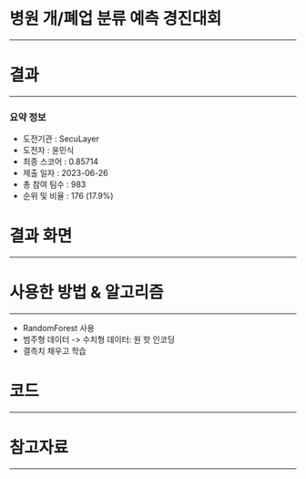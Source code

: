 # 병원 개/폐업 분류 예측 경진대회
-----------------------------------
# 결과
-----------------------------------
### 요약 정보
  * 도전기관 : SecuLayer
  * 도전자 : 윤민식
  * 최종 스코어 : 0.85714
  * 제출 일자 : 2023-06-26
  * 총 참여 팀수 : 983
  * 순위 및 비율 : 176 (17.9%)
# 결과 화면
-----------------------------------

# 사용한 방법 & 알고리즘
----------------------------------
  * RandomForest 사용
  * 범주형 데이터 -> 수치형 데이터: 원 핫 인코딩
  * 결측치 채우고 학습
# 코드
----------------------------------

# 참고자료
----------------------------------
